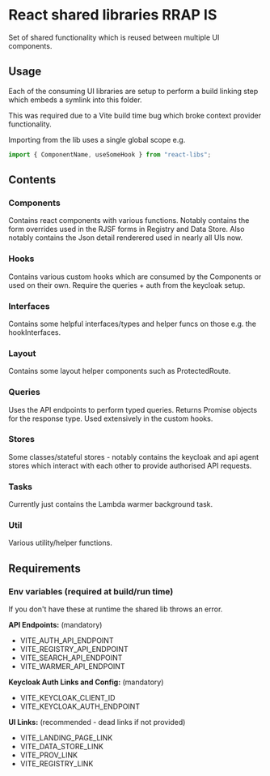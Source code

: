 # React shared libraries RRAP IS

Set of shared functionality which is reused between multiple UI components.

## Usage

Each of the consuming UI libraries are setup to perform a build linking step which embeds a symlink into this folder.

This was required due to a Vite build time bug which broke context provider functionality.


Importing from the lib uses a single global scope e.g.

```typescript
import { ComponentName, useSomeHook } from "react-libs";
```

## Contents

### Components

Contains react components with various functions. Notably contains the form overrides used in the RJSF forms in Registry and Data Store. Also notably contains the Json detail renderered used in nearly all UIs now.

### Hooks

Contains various custom hooks which are consumed by the Components or used on their own. Require the queries + auth from the keycloak setup.

### Interfaces

Contains some helpful interfaces/types and helper funcs on those e.g. the hookInterfaces.

### Layout

Contains some layout helper components such as ProtectedRoute.

### Queries

Uses the API endpoints to perform typed queries. Returns Promise objects for the response type. Used extensively in the custom hooks.

### Stores

Some classes/stateful stores - notably contains the keycloak and api agent stores which interact with each other to provide authorised API requests.

### Tasks

Currently just contains the Lambda warmer background task.

### Util

Various utility/helper functions.

## Requirements

### Env variables (required at build/run time)

If you don't have these at runtime the shared lib throws an error.

**API Endpoints:** (mandatory)

-   VITE_AUTH_API_ENDPOINT
-   VITE_REGISTRY_API_ENDPOINT
-   VITE_SEARCH_API_ENDPOINT
-   VITE_WARMER_API_ENDPOINT

**Keycloak Auth Links and Config:** (mandatory)

-   VITE_KEYCLOAK_CLIENT_ID
-   VITE_KEYCLOAK_AUTH_ENDPOINT

**UI Links:** (recommended - dead links if not provided)

-   VITE_LANDING_PAGE_LINK
-   VITE_DATA_STORE_LINK
-   VITE_PROV_LINK
-   VITE_REGISTRY_LINK
